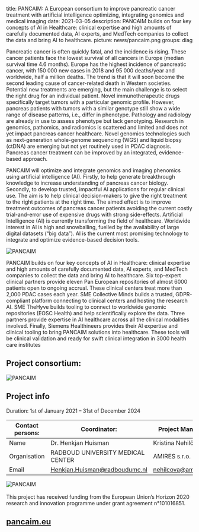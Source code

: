 title: PANCAIM: A European consortium to improve pancreatic cancer treatment with artificial intelligence optimizing, integrating genomics and medical imaging
date: 2021-03-05
description: PANCAIM builds on four key concepts of AI in Healthcare: clinical expertise and high amounts of carefully documented data, AI experts, and MedTech companies to collect the data and bring AI to healthcare.
picture: news/pancaim.png
groups: diag

Pancreatic cancer is often quickly fatal, and the incidence is rising. These cancer patients face the lowest survival of all cancers in Europe (median survival time 4.6 months). Europe has the highest incidence of pancreatic cancer, with 150 000 new cases in 2018 and 95 000 deaths/year and worldwide, half a million deaths. The trend is that it will soon become the second leading cause of cancer-related death in Western societies.  Potential new treatments are emerging, but the main challenge is to select the right drug for an individual patient. Novel immunotherapeutic drugs specifically target tumors with a particular genomic profile. However, pancreas patients with tumors with a similar genotype still show a wide range of disease patterns, i.e., differ in phenotype. Pathology and radiology are already in use to assess phenotype but lack genotyping. Research in genomics, pathomics, and radiomics is scattered and limited and does not yet impact pancreas cancer healthcare. Novel genomics technologies such as next-generation whole-genome sequencing (WGS) and liquid biopsy (ctDNA) are emerging but not yet routinely used in PDAC diagnosis. Pancreas cancer treatment can be improved by an integrated, evidence-based approach. 

PANCAIM will optimize and integrate genomics and imaging phenomics using artificial intelligence (AI). Firstly, to help generate breakthrough knowledge to increase understanding of pancreas cancer biology.  Secondly, to develop trusted, impactful AI applications for regular clinical use. The aim is to help clinical decision-makers to give the right treatment to the right patients at the right time. The aimed effect is to improve treatment outcomes of pancreas cancer patients avoiding the current costly trial-and-error use of expensive drugs with strong side-effects. Artificial Intelligence (AI) is currently transforming the field of healthcare. Worldwide interest in AI is high and snowballing, fuelled by the availability of large digital datasets (“big data”). AI is the current most promising technology to integrate and optimize evidence-based decision tools.

<img alt="PANCAIM" src="{{ IMGURL }}/images/news/pancaim_overview.png" style="max-width: 100%">

PANCAIM builds on four key concepts of AI in Healthcare: clinical expertise and high amounts of carefully documented data, AI experts, and MedTech companies to collect the data and bring AI to healthcare. Six top-expert clinical partners provide eleven Pan European repositories of almost 6000 patients open to ongoing accrual. These clinical centers treat more than 2,000 PDAC cases each year. SME Collective Minds builds a trusted,  GDPR-compliant platform connecting to clinical centers and hosting the research AI. SME TheHyve builds tooling to connect to worldwide genomic repositories (EOSC Health) and help scientifically explore the data. Three partners provide expertise in AI healthcare across all the clinical modalities involved. Finally, Siemens Healthineers provides their AI expertise and clinical tooling to bring PANCAIM solutions into healthcare. These tools will be clinical validation and ready for swift clinical integration in 3000 health care institutes

## Project consortium: 

<img alt="PANCAIM" src="{{ IMGURL }}/images/news/pancaim_consortium.png" style="max-width: 100%">

## Project info
Duration: 1st of January 2021 – 31st of December 2024 

| Contact persons:        | Coordinator:                      | Project Manager:    |
| ----------------------- | --------------------------------- | ------------------- |
| Name                    | Dr. Henkjan Huisman               | Kristina Nehilčová  |
| Organisation            | RADBOUD UNIVERSITY MEDICAL CENTER | AMIRES s.r.o.       |
| Email                   | Henkjan.Huisman@radboudumc.nl     | nehilcova@amires.eu |


<div class="row mt-5">
<div class="col-md-4">
<img alt="PANCAIM" src="{{ IMGURL }}/images/news/pancaim_funding.png">
</div>
<div class="col-md-8">
<br>This project has received funding from the European Union’s Horizon 2020 research and innovation programme under grant agreement n°101016851.
</div>
</div>
<a href=www.pancaim.eu><h2 class="text-center">pancaim.eu</h2></a>
